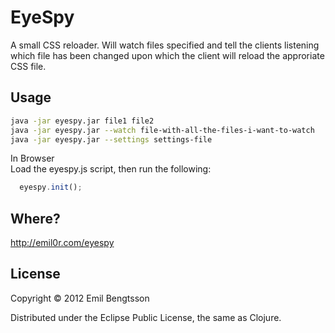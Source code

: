 # EyeSpy

A small CSS reloader. Will watch files specified and tell the clients listening which file has been changed upon which the client will reload the approriate CSS file.

## Usage

```bash
java -jar eyespy.jar file1 file2  
java -jar eyespy.jar --watch file-with-all-the-files-i-want-to-watch
java -jar eyespy.jar --settings settings-file
```

In Browser  
Load the eyespy.js script, then run the following:  
```javascript
  eyespy.init();
```

## Where?

http://emil0r.com/eyespy

## License

Copyright © 2012 Emil Bengtsson

Distributed under the Eclipse Public License, the same as Clojure.

